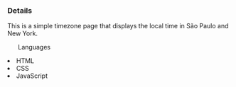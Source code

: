 ### Details

<p>This is a simple timezone page that displays the local time in São Paulo and New York.</p>
<ul>Languages</ul>
  <li>HTML</li>
  <li>CSS</li>
  <li>JavaScript</li>
</ul>